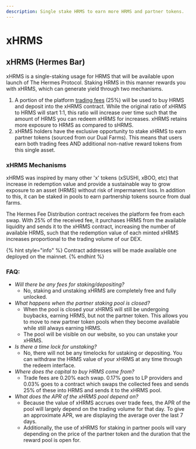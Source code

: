 ```yaml
---
description: Single stake HRMS to earn more HRMS and partner tokens.
---
```


# xHRMS

## xHRMS (Hermes Bar)

xHRMS is a single-staking usage for HRMS that will be available upon launch of The Hermes Protocol. Staking HRMS in this manner rewards you with xHRMS, which can generate yield through two mechanisms.

1. A portion of the platform [trading fees](../tokenomics/feenomics.md#swap-fee) (25%) will be used to buy HRMS and deposit into the xHRMS contract. While the original ratio of xHRMS to HRMS will start 1:1, this ratio will increase over time such that the amount of HRMS you can redeem xHRMS for increases. xHRMS retains more exposure to HRMS as compared to sHRMS.
2. xHRMS holders have the exclusive opportunity to stake xHRMS to earn partner tokens (sourced from our Dual Farms). This means that users earn both trading fees AND additional non-native reward tokens from this single asset.

### xHRMS Mechanisms

xHRMS was inspired by many other 'x' tokens (xSUSHI, xBOO, etc) that increase in redemption value and provide a sustainable way to grow exposure to an asset (HRMS) without risk of impermanent loss. In addition to this, it can be staked in pools to earn partnership tokens source from dual farms.

The Hermes Fee Distribution contract receives the platform fee from each swap. With 25% of the received fee, it purchases HRMS from the available liquidity and sends it to the xHRMS contract, increasing the number of available HRMS, such that the redemption value of each minted xHRMS increases proportional to the trading volume of our DEX.

{% hint style="info" %}
Contract addresses will be made available one deployed on the mainnet.
{% endhint %}

### FAQ:

* _Will there be any fees for staking/depositing?_
  * No, staking and unstaking xHRMS are completely free and fully unlocked.
* _What happens when the partner staking pool is closed?_
  * When the pool is closed your xHRMS will still be undergoing buybacks, earning HRMS, but not the partner token. This allows you to move to new partner token pools when they become available while still always earning HRMS.
  * The pool will be visible on our website, so you can unstake your xHRMS.
* _Is there a time lock for unstaking?_
  * No, there will not be any timelocks for ustaking or depositing. You can withdraw the HRMS value of your xHRMS at any time through the redeem interface.
* _Where does the capital to buy HRMS come from?_
  * Trade fees are 0.20% each swap. 0.17% goes to LP providers and 0.03% goes to a contract which swaps the collected fees and sends 25% of these into HRMS and sends it to the xHRMS pool.
* _What does the APR of the xHRMS pool depend on?_
  * Because the value of xHRMS accrues over trade fees, the APR of the pool will largely depend on the trading volume for that day. To give an approximate APR, we are displaying the average over the last 7 days.
  * Additionally, the use of xHRMS for staking in partner pools will vary depending on the price of the partner token and the duration that the reward pool is open for.

